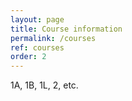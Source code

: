 ```yaml
---
layout: page
title: Course information
permalink: /courses
ref: courses
order: 2
---
```


1A, 1B, 1L, 2, etc.